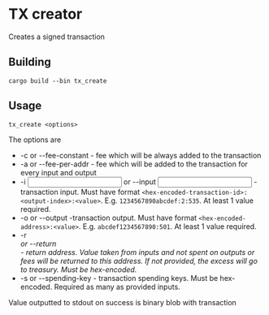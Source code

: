 # TX creator

Creates a signed transaction

## Building

```
cargo build --bin tx_create
```

## Usage

```
tx_create <options>
```

The options are

- -c <value> or --fee-constant <value> - fee which will be always added to the transaction
- -a <value> or --fee-per-addr <value> - fee which will be added to the transaction for every
input and output
- -i <input> or --input <input> - transaction input. Must have format
`<hex-encoded-transaction-id>:<output-index>:<value>`. E.g. `1234567890abcdef:2:535`.
At least 1 value required.
- -o <output> or --output <output> -transaction output. Must have format
`<hex-encoded-address>:<value>`. E.g. `abcdef1234567890:501`. At least 1 value required.
- -r <address> or --return <address> - return address. Value taken from inputs and not spent on
outputs or fees will be returned to this address. If not provided, the excess will go to treasury.
Must be hex-encoded.
- -s <key> or --spending-key <key> - transaction spending keys. Must be hex-encoded.
Required as many as provided inputs.

Value outputted to stdout on success is binary blob with transaction

